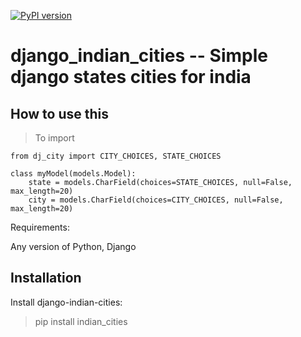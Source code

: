 [![PyPI version](https://badge.fury.io/py/indian-cities.svg)](https://badge.fury.io/py/indian-cities)

# django_indian_cities -- Simple django states cities for india

## How to use this

> To import

```
from dj_city import CITY_CHOICES, STATE_CHOICES

class myModel(models.Model):
    state = models.CharField(choices=STATE_CHOICES, null=False, max_length=20)
    city = models.CharField(choices=CITY_CHOICES, null=False, max_length=20)
```

Requirements:

Any version of Python, Django

## Installation

Install django-indian-cities:

> pip install indian_cities

